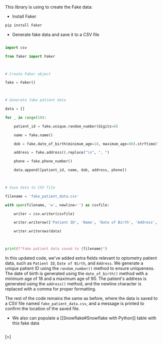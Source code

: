 This library is using to create the Fake data:
- Install Faker
```python
pip install Faker
```
- Generate fake data and save it to a CSV file
```python

import csv

from faker import Faker

​

# Create Faker object

fake = Faker()

​

# Generate fake patient data

data = []

for _ in range(10):

    patient_id = fake.unique.random_number(digits=6)

    name = fake.name()

    dob = fake.date_of_birth(minimum_age=18, maximum_age=90).strftime("%Y-%m-%d")

    address = fake.address().replace("\n", ", ")

    phone = fake.phone_number()

    data.append([patient_id, name, dob, address, phone])

​

# Save data to CSV file

filename = 'fake_patient_data.csv'

with open(filename, 'w', newline='') as csvfile:

    writer = csv.writer(csvfile)

    writer.writerow(['Patient ID', 'Name', 'Date of Birth', 'Address', 'Phone'])

    writer.writerows(data)

​

print(f"Fake patient data saved to {filename}")

```
In this updated code, we've added extra fields relevant to optometry patient data, such as `Patient ID`, `Date of Birth`, and `Address`. We generate a unique patient ID using the `random_number()` method to ensure uniqueness. The date of birth is generated using the `date_of_birth()` method with a minimum age of 18 and a maximum age of 90. The patient's address is generated using the `address()` method, and the newline character is replaced with a comma for proper formatting.

The rest of the code remains the same as before, where the data is saved to a CSV file named `fake_patient_data.csv`, and a message is printed to confirm the location of the saved file.


- We also can populate a [[Snowflake#Snowflake with Python]] table with this fake data

```[!Warning]
```

[>]

